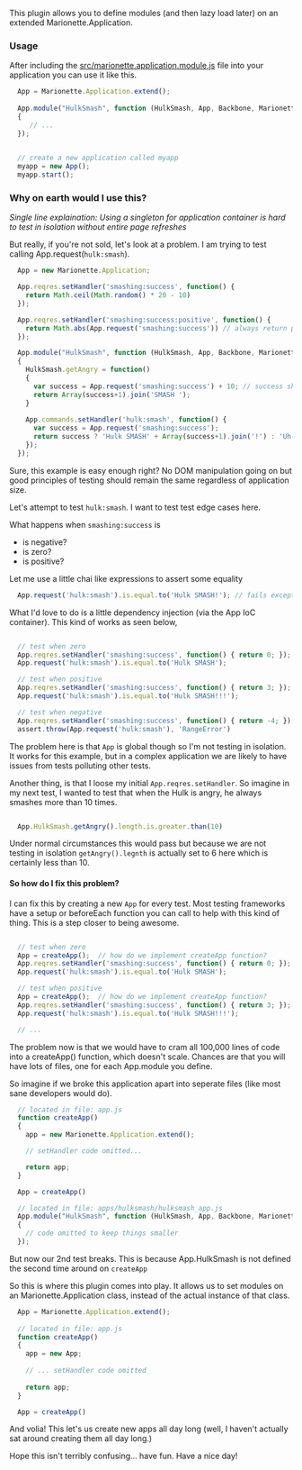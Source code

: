 
This plugin allows you to define modules (and then lazy load later) on an extended Marionette.Application.

### Usage

After including the [src/marionette.application.module.js](https://raw.github.com/kdocki/marionette.application.module/master/src/marionette.application.module.js) file into your application you can use it like this.

```js
  App = Marionette.Application.extend();
   
  App.module("HulkSmash", function (HulkSmash, App, Backbone, Marionette, $, _)
  {
     // ... 
  });
  

  // create a new application called myapp
  myapp = new App();
  myapp.start();

```


### Why on earth would I use this?

*Single line explaination:* _Using a singleton for application container is hard to test in isolation without entire page refreshes_

But really, if you're not sold, let's look at a problem. I am trying to test calling App.request(`hulk:smash`).

```js
  App = new Marionette.Application;

  App.reqres.setHandler('smashing:success', function() {
    return Math.ceil(Math.random() * 20 - 10)
  });

  App.reqres.setHandler('smashing:success:positive', function() {
    return Math.abs(App.request('smashing:success')) // always return positive value
  });

  App.module("HulkSmash", function (HulkSmash, App, Backbone, Marionette, $, _)
  {
    HulkSmash.getAngry = function()
    {
      var success = App.request('smashing:success') + 10; // success should be over 10
      return Array(success+1).join('SMASH ');
    }
    
    App.commands.setHandler('hulk:smash', function() {
      var success = App.request('smashing:success');
      return success ? 'Hulk SMASH' + Array(success+1).join('!') : 'Uh-oh, hulk saw-ree'
    });
  });

```

Sure, this example is easy enough right? No DOM manipulation going on but good principles of testing should remain the same regardless of application size. 

Let's attempt to test `hulk:smash`. I want to test test edge cases here.

What happens when `smashing:success` is

  - is negative?
  - is zero?
  - is positive?


Let me use a little chai like expressions to assert some equality

```js
  App.request('hulk:smash').is.equal.to('Hulk SMASH!'); // fails except when smashing:success returns 3

```

What I'd love to do is a little dependency injection (via the App IoC container). This kind of works as seen below,

```js

  // test when zero
  App.reqres.setHandler('smashing:success', function() { return 0; });
  App.request('hulk:smash').is.equal.to('Hulk SMASH');

  // test when positive
  App.reqres.setHandler('smashing:success', function() { return 3; });
  App.request('hulk:smash').is.equal.to('Hulk SMASH!!!');

  // test when negative
  App.reqres.setHandler('smashing:success', function() { return -4; });
  assert.throw(App.request('hulk:smash'), 'RangeError')

```

The problem here is that `App` is global though so I'm not testing in isolation. It works for this example, but in a complex application we are likely to have issues from tests polluting other tests.

Another thing, is that I loose my initial `App.reqres.setHandler`. So imagine in my next test, I wanted to test that when the Hulk is angry, he always smashes more than 10 times.

```js

  App.HulkSmash.getAngry().length.is.greater.than(10) 

```

Under normal circumstances this would pass but because we are not testing in isolation `getAngry().legnth` is actually set to 6 here which is certainly less than 10.

#### So how do I fix this problem?

I can fix this by creating a new `App` for every test. Most testing frameworks have a setup or beforeEach function you can call to help with this kind of thing. This is a step closer to being awesome.

```js

  // test when zero
  App = createApp();  // how do we implement createApp function?
  App.reqres.setHandler('smashing:success', function() { return 0; });
  App.request('hulk:smash').is.equal.to('Hulk SMASH');

  // test when positive
  App = createApp();  // how do we implement createApp function?
  App.reqres.setHandler('smashing:success', function() { return 3; });
  App.request('hulk:smash').is.equal.to('Hulk SMASH!!!');

  // ... 
```

The problem now is that we would have to cram all 100,000 lines of code into a createApp() function, which doesn't scale. Chances are that you will have lots of files, one for each App.module you define.

So imagine if we broke this application apart into seperate files (like most sane developers would do).

```js
  // located in file: app.js
  function createApp()
  {
    app = new Marionette.Application.extend();

    // setHandler code omitted...

    return app;
  }

  App = createApp()

```

```js
  // located in file: apps/hulksmash/hulksmash_app.js
  App.module("HulkSmash", function (HulkSmash, App, Backbone, Marionette, $, _)
  {
    // code omitted to keep things smaller
  });
```

But now our 2nd test breaks. This is because App.HulkSmash is not defined the second time around on `createApp`

So this is where this plugin comes into play. It allows us to set modules on an Marionette.Application class, instead of the actual instance of that class.

```js
  App = Marionette.Application.extend();
  
  // located in file: app.js
  function createApp()
  {
    app = new App;
  
    // ... setHandler code omitted
    
    return app;
  }

  App = createApp()

```

And volia! This let's us create new apps all day long (well, I haven't actually sat around creating them all day long.)

Hope this isn't terribly confusing... have fun. Have a nice day!
